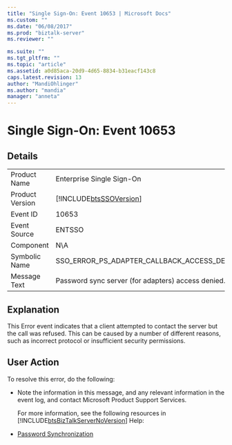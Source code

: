 ```yaml
---
title: "Single Sign-On: Event 10653 | Microsoft Docs"
ms.custom: ""
ms.date: "06/08/2017"
ms.prod: "biztalk-server"
ms.reviewer: ""

ms.suite: ""
ms.tgt_pltfrm: ""
ms.topic: "article"
ms.assetid: a0d85aca-20d9-4d65-8834-b31eacf143c8
caps.latest.revision: 13
author: "MandiOhlinger"
ms.author: "mandia"
manager: "anneta"
---
```

# Single Sign-On: Event 10653
## Details  

|                 |                                                            |
|-----------------|------------------------------------------------------------|
|  Product Name   |                 Enterprise Single Sign-On                  |
| Product Version | [!INCLUDE[btsSSOVersion](../includes/btsssoversion-md.md)] |
|    Event ID     |                           10653                            |
|  Event Source   |                           ENTSSO                           |
|    Component    |                            N\A                             |
|  Symbolic Name  |        SSO_ERROR_PS_ADAPTER_CALLBACK_ACCESS_DENIED         |
|  Message Text   |    Password sync server (for adapters) access denied.%r    |

## Explanation  
 This Error event indicates that a client attempted to contact the server but the call was refused. This can be caused by a number of different reasons, such as incorrect protocol or insufficient security permissions.  

## User Action  
 To resolve this error, do the following:  

- Note the information in this message, and any relevant information in the event log, and contact Microsoft Product Support Services.  

  For more information, see the following resources in [!INCLUDE[btsBizTalkServerNoVersion](../includes/btsbiztalkservernoversion-md.md)] Help:  

- [Password Synchronization](../core/password-synchronization2.md)
